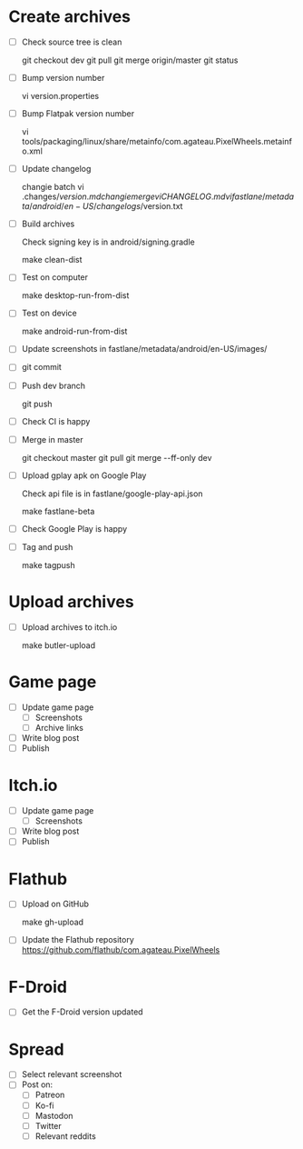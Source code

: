 # Create archives

- [ ] Check source tree is clean

    git checkout dev
    git pull
    git merge origin/master
    git status

- [ ] Bump version number

    vi version.properties

- [ ] Bump Flatpak version number

    vi tools/packaging/linux/share/metainfo/com.agateau.PixelWheels.metainfo.xml

- [ ] Update changelog

    changie batch
    vi .changes/$version.md
    changie merge
    vi CHANGELOG.md
    vi fastlane/metadata/android/en-US/changelogs/$version.txt

- [ ] Build archives

    Check signing key is in android/signing.gradle

    make clean-dist

- [ ] Test on computer

    make desktop-run-from-dist

- [ ] Test on device

    make android-run-from-dist

- [ ] Update screenshots in fastlane/metadata/android/en-US/images/

- [ ] git commit

- [ ] Push dev branch

    git push

- [ ] Check CI is happy

- [ ] Merge in master

    git checkout master
    git pull
    git merge --ff-only dev

- [ ] Upload gplay apk on Google Play

    Check api file is in fastlane/google-play-api.json

    make fastlane-beta

- [ ] Check Google Play is happy

- [ ] Tag and push

    make tagpush

# Upload archives

- [ ] Upload archives to itch.io

    make butler-upload

# Game page

- [ ] Update game page
    - [ ] Screenshots
    - [ ] Archive links
- [ ] Write blog post
- [ ] Publish

# Itch.io

- [ ] Update game page
    - [ ] Screenshots
- [ ] Write blog post
- [ ] Publish

# Flathub

- [ ] Upload on GitHub

    make gh-upload

- [ ] Update the Flathub repository <https://github.com/flathub/com.agateau.PixelWheels>

# F-Droid

- [ ] Get the F-Droid version updated

# Spread

- [ ] Select relevant screenshot
- [ ] Post on:
    - [ ] Patreon
    - [ ] Ko-fi
    - [ ] Mastodon
    - [ ] Twitter
    - [ ] Relevant reddits
